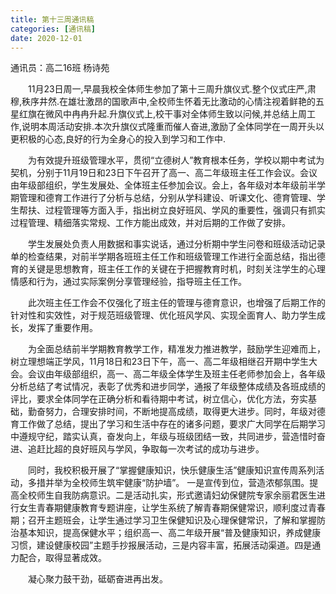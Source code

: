 ```yaml
---
title: 第十三周通讯稿
categories: [通讯稿]
date: 2020-12-01
---
```


通讯员：高二16班 杨诗苑

　　11月23日周一,早晨我校全体师生参加了第十三周升旗仪式.整个仪式庄严,肃穆,秩序井然.在雄壮激昂的国歌声中,全校师生怀着无比激动的心情注视着鲜艳的五星红旗在微风中冉冉升起.升旗仪式上,校干事对全体师生致以问候,并总结上周工作,说明本周活动安排.本次升旗仪式隆重而催人奋进,激励了全体同学在一周开头以更积极的心态,良好的行为全身心的投入到学习和工作中.

　　为有效提升班级管理水平，贯彻“立德树人”教育根本任务，学校以期中考试为契机，分别于11月19日和23日下午召开了高一、高二年级班主任工作会议。会议由年级部组织，学生发展处、全体班主任参加会议。会上，各年级对本年级前半学期管理和德育工作进行了分析与总结，分别从学科建设、听课文化、德育管理、学生帮扶、过程管理等方面入手，指出树立良好班风、学风的重要性，强调只有抓实过程管理、精细落实常规、工作方能出成效，并对后期的工作做了安排。

　　学生发展处负责人用数据和事实说话，通过分析期中学生问卷和班级活动记录单的检查结果，对前半学期各班班主任工作和班级管理工作进行全面总结，指出德育的关键是思想教育，班主任工作的关键在于把握教育时机，时刻关注学生的心理情感和行为，通过实际案例分享管理经验，指导班主任工作。

　　此次班主任工作会不仅强化了班主任的管理与德育意识，也增强了后期工作的针对性和实效性，对于规范班级管理、优化班风学风、实现全面育人、助力学生成长，发挥了重要作用。

　　为全面总结前半学期教育教学工作，精准发力推进教学，鼓励学生迎难而上，树立理想端正学风，11月18日和23日下午，高一、高二年级相继召开期中学生大会。会议由年级部组织，高一、高二年级全体学生及班主任老师参加会上，各年级分析总结了考试情况，表彰了优秀和进步同学，通报了年级整体成绩及各班成绩的评比，要求全体同学在正确分析和看待期中考试，树立信心，优化方法，夯实基础，勤奋努力，合理安排时间，不断地提高成绩，取得更大进步。同时，年级对德育工作做了总结，提出了学习和生活中存在的诸多问题，要求广大同学在后期学习中遵规守纪，踏实认真，奋发向上，年级与班级团结一致，共同进步，营造惜时奋进、追赶比超的良好班风与学风，争取每一次考试的成功与进步。

　　同时，我校积极开展了“掌握健康知识，快乐健康生活”健康知识宣传周系列活动，多措并举为全校师生筑牢健康“防护墙”。 一是宣传到位，营造浓郁氛围。提高全校师生自我防病意识。二是活动扎实，形式邀请妇幼保健院专家余丽君医生进行女生青春期健康教育专题讲座，让学生系统了解青春期保健常识，顺利度过青春期；召开主题班会，让学生通过学习卫生保健知识及心理保健常识，了解和掌握防治基本知识，提高保健水平；组织高一、高二年级开展“普及健康知识，养成健康习惯，建设健康校园”主题手抄报展活动，三是内容丰富，拓展活动渠道。四是通力配合，取得显著成效。

　　凝心聚力鼓干劲，砥砺奋进再出发。
